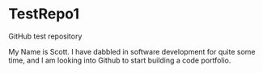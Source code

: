 # TestRepo1
GitHub test repository

My Name is Scott. I have dabbled in software development for quite some time, and I am looking into Github to start building a code portfolio.
